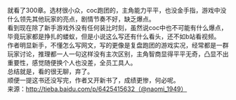就看了300章。选材很小众，coc跑团的，主角能力平平，也没金手指，游戏中没什么领先其他玩家的亮点，剧情节奏不好，缺乏爆点。  
看到现在除了新手游戏外没有任何装比时刻，虽然说coc中也不可能有什么爆点，毕竟玩家都是挣扎的蝼蚁，但是小说这么写还有什么看头，还不如b站看视频。  
作者明显新手，不懂怎么写网文，写的更像是复盘跑团的游戏实况，经常都是一群玩家讨论，推理都一人一句这样没有主次区别，主角智商显得平平无奇，凸显不出重要性，感觉随便换个人也没差，全员工具人。  
总结就是，看的很无聊，弃了。  
顺便一提这书还没写完，作者又开新书了，成绩更惨，何必呢。  
来源：http://tieba.baidu.com/p/6425415632（@naomi_1949）  
